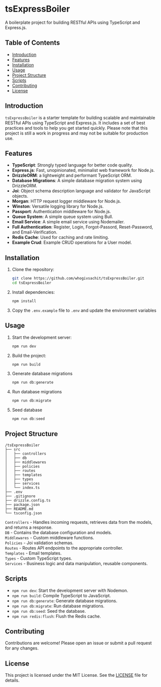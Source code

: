 # tsExpressBoiler

A boilerplate project for building RESTful APIs using TypeScript and Express.js.

## Table of Contents
- [Introduction](#introduction)
- [Features](#features)
- [Installation](#installation)
- [Usage](#usage)
- [Project Structure](#project-structure)
- [Scripts](#scripts)
- [Contributing](#contributing)
- [License](#license)

## Introduction
`tsExpressBoiler` is a starter template for building scalable and maintainable RESTful APIs using TypeScript and Express.js. It includes a set of best practices and tools to help you get started quickly. Please note that this project is still a work in progress and may not be suitable for production use.

## Features
- **TypeScript**: Strongly typed language for better code quality.
- **Express.js**: Fast, unopinionated, minimalist web framework for Node.js.
- **DrizzleORM**: a lightweight and performant TypeScript ORM.
- **Database Migrations**: A simple database migration system using DrizzleORM.
- **Joi**: Object schema description language and validator for JavaScript objects.
- **Morgan**: HTTP request logger middleware for Node.js.
- **Winston**: Versatile logging library for Node.js.
- **Passport**: Authentication middleware for Node.js.
- **Queue System**: A simple queue system using Bull.
- **Email Service**: A simple email service using Nodemailer.
- **Full Authentication**: Register, Login, Forgot-Passord, Reset-Password, and Email-Verification.
- **Redis Cache**: Used for caching and rate limiting.
- **Example Crud**: Example CRUD operations for a User model.


## Installation
1. Clone the repository:
    ```bash
    git clone https://github.com/whogivsachit/tsExpressBoiler.git
    cd tsExpressBoiler
    ```

2. Install dependencies:
    ```bash
    npm install
    ```

3. Copy the `.env.example` file to `.env` and update the environment variables

## Usage
1. Start the development server:
    ```bash
    npm run dev
    ```

2. Build the project:
    ```bash
    npm run build
    ```

3. Generate database migrations
    ```bash
    npm run db:generate
    ```

4. Run database migrations
    ```bash
    npm run db:migrate
    ```

5. Seed database
    ```bash
    npm run db:seed
    ```

## Project Structure
```
/tsExpressBoiler
├── src
│   ├── controllers
│   ├── db
│   ├── middlewares
│   ├── policies
│   ├── routes
│   ├── templates
│   ├── types
│   ├── services
│   └── index.ts
├── .env
├── .gitignore
├── drizzle.config.ts
├── package.json
├── README.md
└── tsconfig.json
```

`Controllers` - Handles incoming requests, retrieves data from the models, and returns a response.<br>
`DB` - Contains the database configuration and models.<br>
`Middlewares` - Custom middleware functions.<br>
`Policies` - Joi validation schemas.<br>
`Routes` - Routes API endpoints to the appropriate controller.<br>
`Templates` - Email templates.<br>
`Types` - Custom TypeScript types.<br>
`Services` - Business logic and data manipulation, reusable components.




## Scripts
- `npm run dev`: Start the development server with Nodemon.
- `npm run build`: Compile TypeScript to JavaScript.
- `npm run db:generate`: Generate database migrations.
- `npm run db:migrate`: Run database migrations.
- `npm run db:seed`: Seed the database.
- `npm run redis:flush`: Flush the Redis cache.

## Contributing
Contributions are welcome! Please open an issue or submit a pull request for any changes.

## License
This project is licensed under the MIT License. See the [LICENSE](LICENSE) file for details.